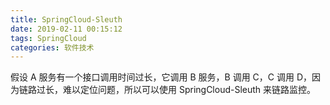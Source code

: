 ```yaml
---
title: SpringCloud-Sleuth
date: 2019-02-11 00:15:12
tags: SpringCloud
categories: 软件技术
---
```


假设 A 服务有一个接口调用时间过长，它调用 B 服务，B 调用 C，C 调用 D，因为链路过长，难以定位问题，所以可以使用 SpringCloud-Sleuth 来链路监控。

##
